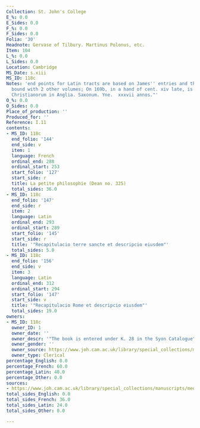 ```yaml
---
Collection: St. John's College
E_%: 0.0
E_Sides: 0.0
F_%: 0.0
F_Sides: 0.0
Folia: '30'
Headnote: Gervase of Tilbury. Martinus Polonus, etc.
Item: 104
L_%: 0.0
L_Sides: 0.0
Location: Cambridge
MS_Date: s.xiii
MS_ID: 118c
Notes: 'end points for Latin tracts are based on James'' entries and therefore approximate;
  bound with 2 other volumes; On 169b, in a hand of cent. xiv late, is : Nomina Regum
  Christianorum in Anglia. Saxonum. Yne.  xxxvii annos."'
O_%: 0.0
O_Sides: 0.0
Place_of_production: ''
Produced_for: ''
Reference: I.11
contents:
- MS_ID: 118c
  end_folio: '144'
  end_side: v
  item: 1
  language: French
  ordinal_end: 288
  ordinal_start: 253
  start_folio: '127'
  start_side: r
  title: La petite philosophie (Dean no. 325)
  total_sides: 36.0
- MS_ID: 118c
  end_folio: '147'
  end_side: r
  item: 2
  language: Latin
  ordinal_end: 293
  ordinal_start: 289
  start_folio: '145'
  start_side: r
  title: '"Recapitulacio terre sancte et descripcio eiusdem"'
  total_sides: 5.0
- MS_ID: 118c
  end_folio: '156'
  end_side: v
  item: 3
  language: Latin
  ordinal_end: 312
  ordinal_start: 294
  start_folio: '147'
  start_side: v
  title: '"Recapitulacio Rome et descripcio eiusdem"'
  total_sides: 19.0
owners:
- MS_ID: 118c
  owner_ID: 1
  owner_date: ''
  owner_descr: '"The book is entered under K. 28 in the Syon Catalogue"'
  owner_gender: ''
  owner_source: https://www.joh.cam.ac.uk/library/special_collections/manuscripts/medieval_manuscripts/medman/I_11.htm
  owner_type: Clerical
percentage_English: 0.0
percentage_French: 60.0
percentage_Latin: 40.0
percentage_Other: 0.0
sources:
- https://www.joh.cam.ac.uk/library/special_collections/manuscripts/medieval_manuscripts/medman/I_11.htm
total_sides_English: 0.0
total_sides_French: 36.0
total_sides_Latin: 24.0
total_sides_Other: 0.0

---
```

